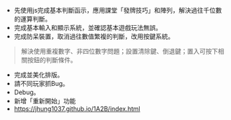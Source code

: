 - 先使用js完成基本判斷函示，應用課堂「發牌技巧」和陣列，解決過往千位數的運算判斷。
- 完成基本輸入和顯示系統，並確認基本遊戲玩法無誤。
- 完成防呆裝置，取消過往數值繁複的判斷，改用按鍵系統。
> 解決使用重複數字、非四位數字問題；設置清除鍵、倒退鍵；置入可按下相關按鈕的判斷條件。
- 完成並美化排版。
- 請不同玩家抓Bug。
- Debug。
- 新增「重新開始」功能
- https://jhung1037.github.io/1A2B/index.html

